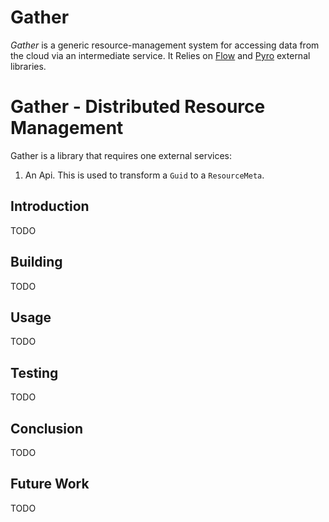 # Gather
*Gather* is a generic resource-management system for accessing data from the cloud via an intermediate service. It Relies on [Flow](https://github.com/cschladetsch/Flow) and [Pyro](https://github.com/cschladetsch/Pyro) external libraries.

# Gather - Distributed Resource Management

Gather is a library that requires one external services:
1. An Api. This is used to transform a `Guid` to a `ResourceMeta`.

## Introduction

TODO

## Building

TODO

## Usage

TODO

## Testing

TODO

## Conclusion

TODO

## Future Work

TODO
